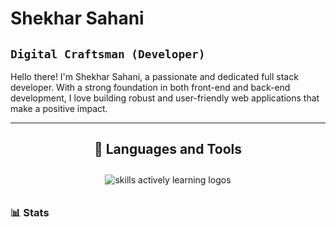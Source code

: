 # Shekhar Sahani

## `Digital Craftsman (Developer)`

<p> Hello there! I'm Shekhar Sahani, a passionate and dedicated full stack developer. With a strong foundation in both front-end and back-end development, I love building robust and user-friendly web applications that make a positive impact.</p>


---

<div align="center">
  <h2> <strong> 🧰 Languages and Tools </strong></h2> 
  <img style="padding:10px" src="https://skillicons.dev/icons?i=nodejs,js,py,react,git,github,tailwind,html,css,django,aws" alt="skills actively learning logos"> <br> 
</div>

### 📊 Stats

<!-- ![Forrest's GitHub stats](https://github-readme-stats.vercel.app/api?username=shekhar-sahani&show_icons=true&theme=gruvbox) -->


#

